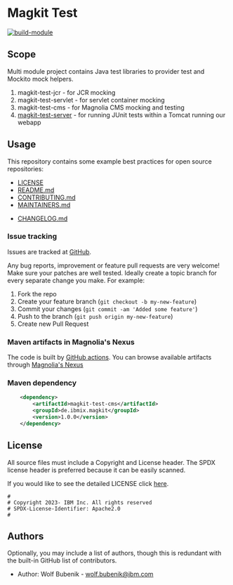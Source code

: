 # Magkit Test

[![build-module](https://github.com/IBM/magkit-test/actions/workflows/build.yaml/badge.svg)](https://github.com/IBM/magkit-test/actions/workflows/build.yaml)

## Scope

Multi module project contains Java test libraries to provider test and Mockito mock helpers.
1. magkit-test-jcr - for JCR mocking
2. magkit-test-servlet - for servlet container mocking
3. magkit-test-cms - for Magnolia CMS mocking and testing
4. [magkit-test-server](./magkit-test-server/README.md) - for running JUnit tests within a Tomcat running our webapp

## Usage

This repository contains some example best practices for open source repositories:

* [LICENSE](LICENSE)
* [README.md](README.md)
* [CONTRIBUTING.md](CONTRIBUTING.md)
* [MAINTAINERS.md](MAINTAINERS.md)
<!-- A Changelog allows you to track major changes and things that happen, https://github.com/github-changelog-generator/github-changelog-generator can help automate the process -->
* [CHANGELOG.md](CHANGELOG.md)

### Issue tracking

Issues are tracked at [GitHub](https://github.com/IBM/magkit-test/issues).

Any bug reports, improvement or feature pull requests are very welcome!
Make sure your patches are well tested. Ideally create a topic branch for every separate change you make.
For example:

1. Fork the repo
2. Create your feature branch (`git checkout -b my-new-feature`)
3. Commit your changes (`git commit -am 'Added some feature'`)
4. Push to the branch (`git push origin my-new-feature`)
5. Create new Pull Request

### Maven artifacts in Magnolia's Nexus

The code is built by [GitHub actions](https://github.com/IBM/magkit-test/actions/workflows/build.yaml).
You can browse available artifacts through [Magnolia's Nexus](https://nexus.magnolia-cms.com/#nexus-search;quick~magkit-test)

### Maven dependency

```xml
    <dependency>
        <artifactId>magkit-test-cms</artifactId>
        <groupId>de.ibmix.magkit</groupId>
        <version>1.0.0</version>
    </dependency>
```

## License

All source files must include a Copyright and License header. The SPDX license header is
preferred because it can be easily scanned.

If you would like to see the detailed LICENSE click [here](LICENSE).

```text
#
# Copyright 2023- IBM Inc. All rights reserved
# SPDX-License-Identifier: Apache2.0
#
```
## Authors

Optionally, you may include a list of authors, though this is redundant with the built-in
GitHub list of contributors.

- Author: Wolf Bubenik - wolf.bubenik@ibm.com

